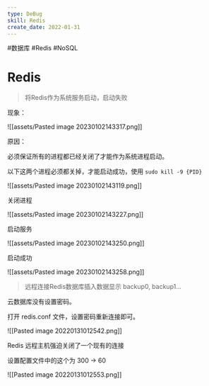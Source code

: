 ```yaml
---
type: DeBug
skill: Redis
create_date: 2022-01-31
---
```


#数据库 #Redis #NoSQL

# Redis

>  将Redis作为系统服务启动，启动失败

现象：

![[assets/Pasted image 20230102143317.png]]

原因：

必须保证所有的进程都已经关闭了才能作为系统进程启动。

以下这两个进程必须都关掉，才能启动成功，使用 `sudo kill -9 {PID}`

![[assets/Pasted image 20230102143119.png]]

关闭进程

![[assets/Pasted image 20230102143227.png]]

启动服务

![[assets/Pasted image 20230102143250.png]]

启动成功

![[assets/Pasted image 20230102143258.png]]



> 远程连接Redis数据库插入数据显示 backup0, backup1...

云数据库没有设置密码。

打开 redis.conf 文件，设置密码重新连接即可。

![[Pasted image 20220131012542.png]]

Redis 远程主机强迫关闭了一个现有的连接

设置配置文件中的这个为 300 → 60

![[Pasted image 20220131012553.png]]


